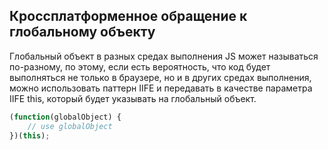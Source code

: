 ## Кроссплатформенное обращение к глобальному объекту

Глобальный объект в разных средах выполнения JS может называться по-разному, по этому, если есть вероятность, что 
код будет выполняться не только в браузере, но и в других средах выполнения, можно использовать паттерн IIFE и 
передавать в качестве параметра IIFE this, который будет указывать на глобальный объект.
```javascript
(function(globalObject) {
    // use globalObject
})(this);
```
